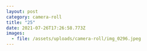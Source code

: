 ```yaml
---
layout: post
category: camera-roll
title: "25"
date: 2021-07-26T17:26:58.773Z
images:
  - file: /assets/uploads/camera-roll/img_0296.jpeg
---
```


